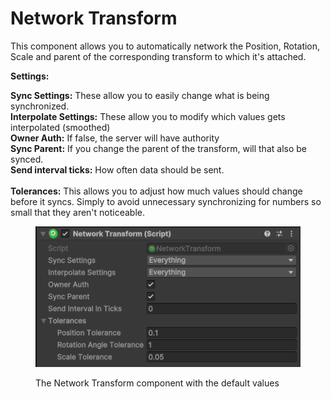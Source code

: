 # Network Transform

This component allows you to automatically network the Position, Rotation, Scale and parent of the corresponding transform to which it's attached.

**Settings:**

**Sync Settings:** These allow you to easily change what is being synchronized.\
**Interpolate Settings:** These allow you to modify which values gets interpolated (smoothed)\
**Owner Auth:** If false, the server will have authority\
**Sync Parent:** If you change the parent of the transform, will that also be synced.\
**Send interval ticks:** How often data should be sent.\
\
**Tolerances:** This allows you to adjust how much values should change before it syncs. Simply to avoid unnecessary synchronizing for numbers so small that they aren't noticeable.

<figure><img src="../../.gitbook/assets/image (4).png" alt=""><figcaption><p>The Network Transform component with the default values</p></figcaption></figure>

